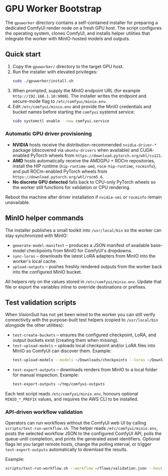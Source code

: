 # GPU Worker Bootstrap

The `gpuworker` directory contains a self-contained installer for preparing a dedicated ComfyUI render node on a fresh GPU host. The script configures the operating system, clones ComfyUI, and installs helper utilities that integrate the worker with MinIO-hosted models and outputs.

## Quick start

1. Copy the `gpuworker/` directory to the target GPU host.
2. Run the installer with elevated privileges:
   ```bash
   sudo ./gpuworker/install.sh
   ```
3. When prompted, supply the MinIO endpoint URL (for example `http://192.168.1.10:9000`). The installer writes the endpoint and secure-mode flag to `/etc/comfyui/minio.env`.
4. Edit `/etc/comfyui/minio.env` and provide the MinIO credentials and bucket names before starting the `comfyui` systemd service:
   ```bash
   sudo systemctl enable --now comfyui.service
   ```

### Automatic GPU driver provisioning

- **NVIDIA** hosts receive the distribution-recommended `nvidia-driver-*` package (discovered via `ubuntu-drivers` when available) and CUDA-enabled PyTorch wheels from `https://download.pytorch.org/whl/cu121`.
- **AMD** hosts automatically receive the AMDGPU + ROCm repositories, install the HIP runtime (`hip-runtime-amd`, `rocm-hip-runtime`, `rocminfo`), and pull ROCm-enabled PyTorch wheels from `https://download.pytorch.org/whl/rocm5.6`.
- **No discrete GPU detected** falls back to CPU-only PyTorch wheels so the worker still functions for validation or CPU rendering.

Reboot the machine after driver installation if `nvidia-smi` or `rocminfo` remain unavailable.

## MinIO helper commands

The installer publishes a small toolkit into `/usr/local/bin` so the worker can stay synchronized with MinIO:

- `generate-model-manifest` – produces a JSON manifest of available base-model checkpoints from MinIO for ComfyUI's dropdowns.
- `sync-loras` – downloads the latest LoRA adapters from MinIO into the worker's local cache.
- `upload-outputs` – pushes freshly rendered outputs from the worker back into the configured MinIO bucket.

All helpers rely on the values stored in `/etc/comfyui/minio.env`. Update that file or export the variables inline to override destinations or prefixes.

## Test validation scripts

When VisionSuit has not yet been wired to the worker you can still verify connectivity with the purpose-built test helpers (copied to `/usr/local/bin` alongside the other utilities):

- `test-create-buckets` – ensures the configured checkpoint, LoRA, and output buckets exist (creating them when missing).
- `test-upload-models` – uploads local checkpoint and/or LoRA files into MinIO so ComfyUI can discover them. Example:
  ```bash
  test-upload-models --models ~/Downloads/checkpoints --loras ~/Downloads/loras
  ```
- `test-export-outputs` – downloads renders from MinIO to a local folder for manual inspection. Example:
  ```bash
  test-export-outputs ~/tmp/comfyui-outputs
  ```

Each test script reads `/etc/comfyui/minio.env`, honours optional `MINIO_*_PREFIX` values, and requires the AWS CLI to be installed.

### API-driven workflow validation

Operators can run workflows without the ComfyUI web UI by calling `scripts/test-run-workflow.sh`. The helper reads `/etc/comfyui/minio.env`, posts the selected workflow JSON to the configured ComfyUI API, polls the queue until completion, and prints the generated asset identifiers. Optional flags let you target remote hosts, change the polling interval, or trigger `test-export-outputs` automatically to download the results.

Example:

```bash
scripts/test-run-workflow.sh --workflow ~/flows/validation.json --host comfyui.local --export-dir ~/tmp/comfyui-run
```
